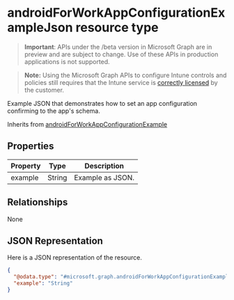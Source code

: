 ﻿# androidForWorkAppConfigurationExampleJson resource type

> **Important**: APIs under the /beta version in Microsoft Graph are in preview and are subject to change. Use of these APIs in production applications is not supported.

> **Note:** Using the Microsoft Graph APIs to configure Intune controls and policies still requires that the Intune service is [correctly licensed](https://go.microsoft.com/fwlink/?linkid=839381) by the customer.

Example JSON that demonstrates how to set an app configuration confirming to the app's schema.

Inherits from [androidForWorkAppConfigurationExample](../resources/intune_androidforwork_androidforworkappconfigurationexample.md)

## Properties
|Property|Type|Description|
|---|---|---|
|example|String|Example as JSON.|

## Relationships
None
## JSON Representation
Here is a JSON representation of the resource.
<!-- {
  "blockType": "resource",
  "keyProperty": "id",
  "@odata.type": "microsoft.graph.androidForWorkAppConfigurationExampleJson"
}
-->
```json
{
  "@odata.type": "#microsoft.graph.androidForWorkAppConfigurationExampleJson",
  "example": "String"
}
```



